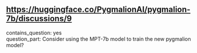 ## https://huggingface.co/PygmalionAI/pygmalion-7b/discussions/9

contains_question: yes  
question_part: Consider using the MPT-7b model to train the new pygmalion model?